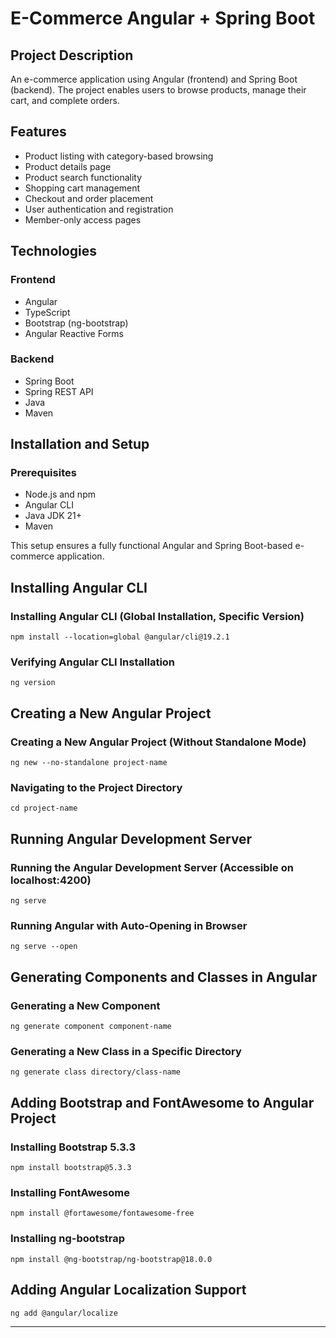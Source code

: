 # E-Commerce Angular + Spring Boot

## Project Description
An e-commerce application using Angular (frontend) and Spring Boot (backend). The project enables users to browse products, manage their cart, and complete orders.

## Features
- Product listing with category-based browsing
- Product details page
- Product search functionality
- Shopping cart management
- Checkout and order placement
- User authentication and registration
- Member-only access pages

## Technologies

### Frontend
- Angular
- TypeScript
- Bootstrap (ng-bootstrap)
- Angular Reactive Forms

### Backend
- Spring Boot
- Spring REST API
- Java
- Maven

## Installation and Setup

### Prerequisites
- Node.js and npm
- Angular CLI
- Java JDK 21+
- Maven

This setup ensures a fully functional Angular and Spring Boot-based e-commerce application.

## Installing Angular CLI

### Installing Angular CLI (Global Installation, Specific Version)
```
npm install --location=global @angular/cli@19.2.1
```

### Verifying Angular CLI Installation
```
ng version
```

## Creating a New Angular Project

### Creating a New Angular Project (Without Standalone Mode)
```
ng new --no-standalone project-name
```

### Navigating to the Project Directory
```
cd project-name
```

## Running Angular Development Server

### Running the Angular Development Server (Accessible on localhost:4200)
```
ng serve
```

### Running Angular with Auto-Opening in Browser
```
ng serve --open
```

## Generating Components and Classes in Angular

### Generating a New Component
```
ng generate component component-name
```

### Generating a New Class in a Specific Directory
```
ng generate class directory/class-name
```

## Adding Bootstrap and FontAwesome to Angular Project

### Installing Bootstrap 5.3.3
```
npm install bootstrap@5.3.3
```

### Installing FontAwesome
```
npm install @fortawesome/fontawesome-free
```

### Installing ng-bootstrap
```
npm install @ng-bootstrap/ng-bootstrap@18.0.0
```

## Adding Angular Localization Support
```
ng add @angular/localize
```

---
